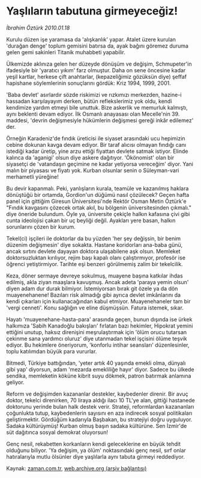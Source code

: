 # Yaşlıların tabutuna girmeyeceğiz!

*İbrahim Öztürk 2010.01.18*

<tr><td class="metin" colspan="2" style="padding-top: 20px; padding-left: 5px; ">Kurulu düzen işe yaramasa da 'alışkanlık' yapar. Atalet üzere kurulan 'durağan denge' toplum gemisini batırsa da, ayak bağını göremez duruma gelen gemi sakinleri Titanik muhabbeti yapabilir.</td></tr><tr><td class="metin" colspan="2" style="padding-top: 20px; padding-left: 5px; "><p>Ülkemizde aklınıza gelen her düzeyde dönüşüm ve değişim, Schmupeter'in ifadesiyle bir 'yaratıcı yıkım' farz olmuştur. Daha on sene öncesine kadar yeşil kartlar, herkese çift anahtarlar, (kepazeliğimiz gözüksün diye) şeffaf hapishane söylemlerinin sonuçlarını gördük: Kriz 1994, 1999, 2001.
<p> 'Baba devlet' asırlardır sözde riskimizi ve rızkımızı merkezden, hazine-i hassadan karşılayayım derken, bütün reflekslerimiz yok oldu, kendi kendimize yardım etmeyi bile unuttuk. Bize askerlik ve memurluk kalmıştı, aynı beklenti devam ediyor. İlk Osmanlı anayasası olan Mecelle'nin 39. maddesi, 'devrin değişmesiyle hükümlerin değişmesi gereği inkâr edilemez' der.
<p>Örneğin Karadeniz'de fındık üreticisi ile siyaset arasındaki ucu hepimizin cebine dokunan kavga devam ediyor. Bir taraf alıcısı olmayan fındığı canı istediği kadar üretip, yine arzu ettiği fiyattan devlete satmak istiyor. Elinde kalınca da 'aganigi' olsun diye askere dağıtıyor. 'Ökönomist' olan bir siyasetçi de 'vatandaşın geçimine ne kadar yetiyorsa vereceğim' diyor. Yani malın bir piyasası ve fiyatı yok. Kurban olsunlar senin o Süleyman-vari merhametli yüreğine!
<p>Bu devir kapanmalı. Peki, yanlışların kurala, teamüle ve kazanılmış haklara dönüştüğü bir ortamda, Gordion'un düğümü nasıl çözülecek? Geçen hafta panel için gittiğim Giresun Üniversitesi'nde Rektör Osman Metin Öztürk'e "Fındık kavgasını çözecek ortak akıl, bu bölgenin üniversitesinden çıkmalı." diye öneride bulundum. Öyle ya, üniversite çekiçle halkın kafasına çivi gibi cunta ideolojisi çakan bir uç beyliği değil. Ayakları yere basan, halkın sorunlarını çözen bir kurum.
<p>Tekel(ci) işçileri ile doktorlar da bu yüzden 'her şey değişsin, bir benim düzenim değişmesin' diye sokakta. Hastane koridorları ana-baba günü, ancak sırtını devlete dayayan doktora ulaşabilene aşk olsun. Memleket doktorsuzluktan kırılıyor, rejim başı kapalı olanı çalıştırmıyor, profesör ise öğrenci yetiştirmiyor. Tarihte eşi benzeri görülmemiş zalim bir tekelcilik.
<p>Keza, döner sermaye devreye sokulmuş, muayene başına katkılar ihdas edilmiş, akla ziyan maaşlara kavuşmuş. Ancak adeta 'paraya yemin olsun' diyen adam dur durak bilmiyor. İstemiyorsan bırak git özele ya da dön muayenehanene! Bazıları risk almadığı gibi ayrıca devlet imkânlarını da kendi çıkarları için kullanacağından kabul etmiyor. Muayenehaneler tam bir 'vergi cenneti'. Konu sağlığın ve eline düşmüşsün. Fatura istemek, sıkar.
<p>Hayatı 'muayenehane-hasta-para' arasında geçen, bunun dışında ise ürkek halkımıza 'Sabih Kanadoğlu bakışları' fırlatan bazı hekimler, Hipokrat yemini ettiğini unutup, haksız direnişini meşrulaştırmak için 'ölüm orucu tutarsan çekinme sana yardımcı oluruz' diye utanmadan tekel işçisini ölüme teşvik ediyor. Bu hekimlere öneriyorum, 'konforlu intihar seansları' düzenlesinler, toplu katılımdan büyük para vururlar.
<p>Bitmedi, Türkiye battığından, 'yeter artık 40 yaşında emekli olma, dünyalı gibi yap' diyorsun, adam 'mezarda emekliliğe hayır' diyor. Sadece bu ülkede sendika, memleketin köküne kibrit suyu dökmek, patron batırmak anlamına geliyor.
<p>Reform ve değişimden kazananlar destekler, kaybedenler direnir. Bir avuç doktor, tekelci direnirken, 70 liraya aldığı ilacı 10 TL'ye alan, gittiği hastanede doktorunu yerinde bulan halk destek verir. Strateji, reformlardan kazananları çoğunlukta tutup, kaybedenlerin sayısını en aza indirecek sosyal politikaları geliştirmektir. Gördüğüm kadarıyla Başbakan, bu stratejiyi doğru uyguluyor. Sadaka kültürüymüş! Kurban olmuş başın sadaka kültürüne. Sen İzmir'de süt dağıtınca sosyal demokrat oluyorsun!
<p>Genç nesil, rekabetten korkanların kendi geleceklerine en büyük tehdit olduğunu biliyor. 'Ya değişim, ya ölüm' noktasındaki genç nesil, sırf onlar hatıralarıyla mutlu ölsünler diye yaşlılarla aynı tabuta girmeyi reddediyor. <br/></p></p></p></p></p></p></p></p></p></p></td></tr>

Kaynak: [zaman.com.tr](http://zaman.com.tr/yazar.do?yazino=941561), [web.archive.org (arşiv bağlantısı)](http://web.archive.org/web/20100329095411/http://www.zaman.com.tr:80/yazar.do?yazino=941561)
